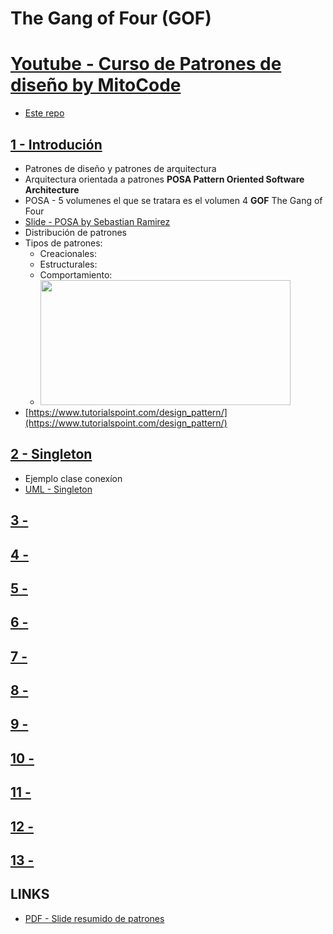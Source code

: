 # The Gang of Four (GOF)
# [Youtube - Curso de Patrones de diseño by MitoCode](https://www.youtube.com/watch?v=gocJeOHtj9w&list=PLvimn1Ins-41Uiugt1WbpyFo1XT1WOquL)
- [Este repo](https://github.com/eacevedof/prj_phptests/tree/master/vendor/DesignPatterns/Gof)

## [1 - Introdución](https://www.youtube.com/watch?v=cwfuydUHZ7o&list=PLvimn1Ins-41Uiugt1WbpyFo1XT1WOquL&index=1)
- Patrones de diseño y patrones de arquitectura
- Arquitectura orientada a patrones **POSA Pattern Oriented Software Architecture**
- POSA - 5 volumenes el que se tratara es el volumen 4 **GOF** The Gang of Four
- [Slide - POSA by Sebastian Ramirez](https://es.slideshare.net/SebastianRamrez2/patrones-diseo-1)
- Distribución de patrones 
- Tipos de patrones:
    - Creacionales:
    - Estructurales:
    - Comportamiento:
    - <img src="https://trello-attachments.s3.amazonaws.com/5b014dcaf4507eacfc1b4540/5b868426d6835a7f513bca60/2486d2aa1759be671d65281d7f426759/image.png" height="200" width="400">
- [https://www.tutorialspoint.com/design_pattern/](https://www.tutorialspoint.com/design_pattern/)

## [2 - Singleton](https://www.youtube.com/watch?v=gocJeOHtj9w&list=PLvimn1Ins-41Uiugt1WbpyFo1XT1WOquL&index=2)
- Ejemplo clase conexíon
- [UML - Singleton](https://www.tutorialspoint.com/design_pattern/singleton_pattern.htm)

## [3 - ]()

## [4 - ]()

## [5 - ]()

## [6 - ]()

## [7 - ]()

## [8 - ]()

## [9 - ]()

## [10 - ]()

## [11 - ]()

## [12 - ]()

## [13 - ]()

## LINKS
- [PDF - Slide resumido de patrones](http://siul02.si.ehu.es/~alfredo/iso/06Patrones.pdf)

